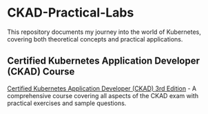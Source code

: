# CKAD-Practical-Labs

This repository documents my journey into the world of Kubernetes, covering both theoretical concepts and practical applications.

## Certified Kubernetes Application Developer (CKAD) Course

[Certified Kubernetes Application Developer (CKAD) 3rd Edition](./Certified_Kubernetes_Application_Developer_CKAD_Course_3rd_Edition/README.md) - A comprehensive course covering all aspects of the CKAD exam with practical exercises and sample questions.
